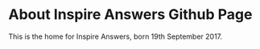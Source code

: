 # About Inspire Answers Github Page

This is the home for Inspire Answers, born 19th September 2017.